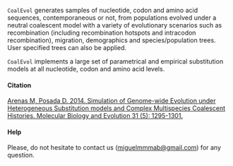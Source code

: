 `CoalEvol` generates samples of nucleotide, codon and amino acid sequences, contemporaneous or not, from populations evolved under a neutral coalescent model with a variety of evolutionary scenarios such as recombination (including recombination hotspots and intracodon recombination), migration, demographics and species/population trees. User specified trees can also be applied.

`CoalEvol` implements a large set of parametrical and empirical substitution models at all nucleotide, codon and amino acid levels.

#### Citation ####
[Arenas M, Posada D. 2014. Simulation of Genome-wide Evolution under Heterogeneous Substitution models and Complex Multispecies Coalescent Histories. Molecular Biology and Evolution 31 (5): 1295-1301. ](http://mbe.oxfordjournals.org/content/31/5/1295.full)


#### Help ####
Please, do not hesitate to contact us (miguelmmmab@gmail.com) for any question.